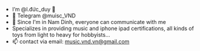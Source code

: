 -  I’m @l.đức_duy 👋
- 👾  Telegram @muisc_VND 
- 🌱 Since I'm in Nam Dinh, everyone can communicate with me
- Specializes in providing music and iphone ipad certifications, all kinds of toys from light to heavy for hobbyists...
- 📫 contact via email: music.vnd.vn@gmail.com

<!---
l.duc_duy🌨️/l.duc_duy🌨️ is a ✨ special ✨ repository because its `README.md` (this file) appears on your GitHub profile.
You can click the Preview link to take a look at your changes.
--->
